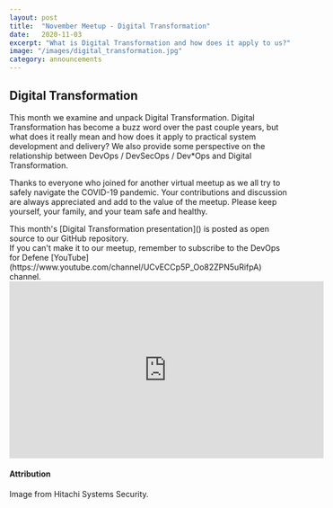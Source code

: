 ```yaml
---
layout: post
title:  "November Meetup - Digital Transformation"
date:   2020-11-03
excerpt: "What is Digital Transformation and how does it apply to us?"
image: "/images/digital_transformation.jpg"
category: announcements
---
```


## Digital Transformation
This month we examine and unpack Digital Transformation.  Digital Transformation has become a buzz word over the past couple years, but what does it really mean and how does it apply to practical system development and delivery?  We also provide some perspective on the relationship between DevOps / DevSecOps / Dev*Ops and Digital Transformation.

Thanks to everyone who joined for another virtual meetup as we all try to safely navigate the COVID-19 pandemic.  Your contributions and discussion are always appreciated and add to the value of the meetup.  Please keep yourself, your family, and your team safe and healthy.

<div class="box" markdown="1">
This month's [Digital Transformation presentation]() is posted as open source to our GitHub repository. 
</div>


<div class="box" markdown="1">
If you can't make it to our meetup, remember to subscribe to the DevOps for Defene [YouTube](https://www.youtube.com/channel/UCvECCp5P_Oo82ZPN5uRifpA) channel. 

<iframe width="560" height="315" src="https://www.youtube.com/embed/iC-_MbjjKPc" frameborder="0" allow="accelerometer; autoplay; clipboard-write; encrypted-media; gyroscope; picture-in-picture" allowfullscreen></iframe>

</div>


#### Attribution

Image from Hitachi Systems Security.
